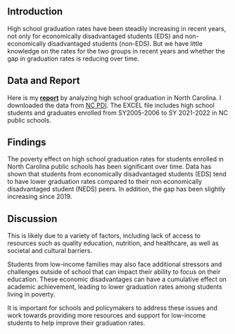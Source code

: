 ## Introduction

High school graduation rates have been steadily increasing in recent
years, not only for economically disadvantaged students (EDS) and
non-economically disadvantaged students (non-EDS). But we have little
knowledge on the rates for the two groups in recent years and whether the gap in graduation rates is reducing over time.

## Data and Report

Here is my **[report](/_pages/P12HSG03.html)** by analyzing high school
graduation in North Carolina. I downloaded the data from [NC
PDI](https://www.dpi.nc.gov/districts-schools/testing-and-school-accountability/school-accountability-and-reporting/cohort-graduation-rates#4-YearCohortGraduationRates-883).
The EXCEL file includes high school students and graduates enrolled from
SY2005-2006 to SY 2021-2022 in NC public schools.

## Findings

The poverty effect on high school graduation rates for students enrolled
in North Carolina public schools has been significant over time. Data
has shown that students from economically disadvantaged students (EDS)
tend to have lower graduation rates compared to their non economically
disadvantaged student (NEDS) peers. In addition, the gap has been slightly increasing since 2019.

## Discussion

This is likely due to a variety of factors, including lack of access to
resources such as quality education, nutrition, and healthcare, as well
as societal and cultural barriers.

Students from low-income families may also face additional stressors and
challenges outside of school that can impact their ability to focus on
their education. These economic disadvantages can have a cumulative
effect on academic achievement, leading to lower graduation rates among
students living in poverty.

It is important for schools and policymakers to address these issues and
work towards providing more resources and support for low-income
students to help improve their graduation rates.
